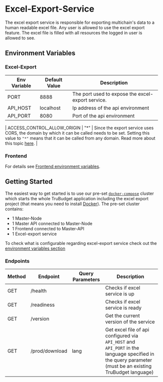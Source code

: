 # Excel-Export-Service

The excel export service is responsible for exporting multichain's data to a human readable excel file. Any user is allowed to use the excel export feature. The excel file is filled with all resources the logged in user is allowed to see.

## Environment Variables

### Excel-Export

| Env Variable | Default Value | Description                                       |
| ------------ | ------------- | ------------------------------------------------- |
| PORT         | 8888          | The port used to expose the excel-export service. |
| API_HOST     | localhost     | Ip address of the api environment                 |
| API_PORT     | 8080          | Port of the api environment                       |

| ACCESS_CONTROL_ALLOW_ORIGIN | "\*" | Since the export service uses CORS, the domain by which it can be called needs to be set. Setting this value to `"*"` means that it can be called from any domain. Read more about this topic [here](https://developer.mozilla.org/en-US/docs/Web/HTTP/CORS). |

### Frontend

For details see [Frontend environment variables](../frontend/README.md#excel-export-service).

## Getting Started

The easiest way to get started is to use our pre-set [`docker-compose`](./docker-compose.yaml) cluster which starts the whole TruBudget application including the excel export project (that means you need to install [Docker](https://www.docker.com/community-edition#/download)).
The pre-set cluster contains:

- 1 Master-Node
- 1 Master API connected to Master-Node
- 1 Frontend connected to Master-API
- 1 Excel-export service

To check what is configurable regarding excel-export service check out the [environment variables section](#environment-variables)

### Endpoints

| Method | Endpoint       | Query Parameters | Description                                                                                                                                              |
| ------ | -------------- | ---------------- | -------------------------------------------------------------------------------------------------------------------------------------------------------- |
| GET    | /health        |                  | Checks if excel service is up                                                                                                                            |
| GET    | /readiness     |                  | Checks if excel service is ready                                                                                                                         |
| GET    | /version       |                  | Get the current version of the service                                                                                                                   |
| GET    | /prod/download | lang             | Get excel file of api configured via `API_HOST` and `API_PORT` in the language specified in the query parameter (must be an existing TruBudget language) |
